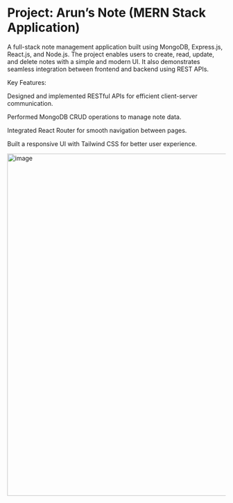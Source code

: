 <h1>Project: Arun’s Note (MERN Stack Application)</h1>

A full-stack note management application built using MongoDB, Express.js, React.js, and Node.js. The project enables users to create, read, update, and delete notes with a simple and modern UI. It also demonstrates seamless integration between frontend and backend using REST APIs.

Key Features:

Designed and implemented RESTful APIs for efficient client-server communication.

Performed MongoDB CRUD operations to manage note data.

Integrated React Router for smooth navigation between pages.

Built a responsive UI with Tailwind CSS for better user experience.

<img width="546" height="787" alt="image" src="https://github.com/user-attachments/assets/7f11dc4f-fff0-4118-9d16-516dd7c18d85" />
